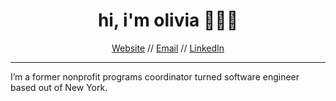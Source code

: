 <h1 align="center"> hi, i'm olivia 👩🏼‍💻 </h1>
<p align="center">
  <a href="https://oliviasztanga.com/">Website</a> //
    <a href="mailto:me@oliviasztanga.com">Email</a> //
  <a href="https://linkedin.com/in/oliviasztanga/">LinkedIn</a>
</p>

---

I’m a former nonprofit programs coordinator turned software engineer based out of New York.
